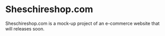 # Sheschireshop.com

Sheschireshop.com is a mock-up project of an e-commerce website that will releases soon. 
